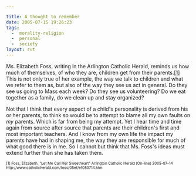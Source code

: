 ```yaml
---

title: A thought to remember
date: 2005-07-15 19:26:23
tags:
  -  morality-religion
  -  personal
  -  society
layout: rut
---
```


<p>Ms. Elizabeth Foss, writing in the Arlington Catholic Herald, reminds us how much of themselves, of who they are, children get from their parents.<a href="http://www.catholicherald.com/foss/05ef/ef050714.htm">[1]</a>  This is not only true of her example, the way we talk to children and what we refer to them as, but also of the way they see us act in general.  Do they see us going to Mass each week?  Do they see us volunteering?  Do we eat together as a family, do we clean up and stay organized?</p>

<p>Not that I think that every aspect of a child's personality is derived from his or her parents, to think so would be to attempt to blame all my own faults on <em>my</em> parents.  Which is far from being my attempt.  Yet I hear time and time again from source after source that parents are their children's first and most important teachers.  And I know from my own life the impact my parents have had in shaping me, the way they are responsible for much of what good there is in me.  So I cannot but think that Ms. Foss's ideas must extend further than she has taken them.</p>

<font size="-2">
[1] Foss, Elizabeth.  "Let Me Call Her Sweetheart" Arlington Catholic Herald (On-line) 2005-07-14 http://www.catholicherald.com/foss/05ef/ef050714.htm
</font>

